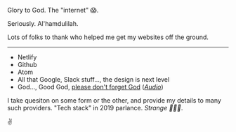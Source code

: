Glory to God. The "internet" 😱.

Seriously. Al'hamdulilah.

Lots of folks to thank who helped me get my websites off the ground.

---

- Netlify
- Github
- Atom
- All that Google, Slack stuff..., the design is next level
- God..., Good God, [please don't forget God][1] (_[Audio][2]_)

I take quesiton on some form or the other, and provide my details to many such providers. "Tech stack" in 2019 parlance. _Strange 🥖🇫🇷_.

✌

[1]: https://www.free-minds.org/quran/PM/55
[2]: https://youtu.be/Tyecd087DbY
